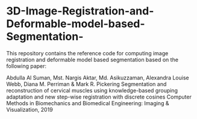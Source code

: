 # 3D-Image-Registration-and-Deformable-model-based-Segmentation-


This repository contains the reference code for computing image registration and deformable model based segmentation based on the following paper:

Abdulla Al Suman, Mst. Nargis Aktar, Md. Asikuzzaman, Alexandra Louise Webb, Diana M. Perriman & Mark R. Pickering
Segmentation and reconstruction of cervical muscles using knowledge-based grouping
adaptation and new step-wise registration with discrete cosines
Computer Methods in Biomechanics and Biomedical Engineering: Imaging & Visualization, 2019
